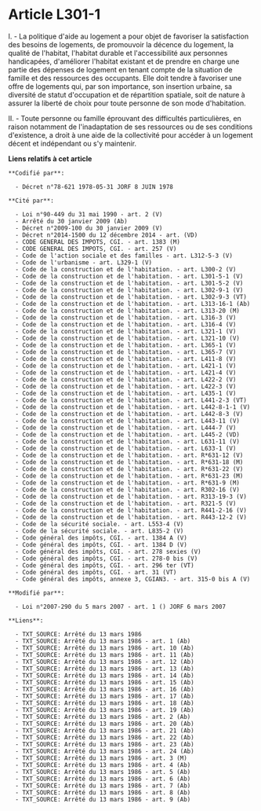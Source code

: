 # Article L301-1

I. - La politique d'aide au logement a pour objet de favoriser la satisfaction des besoins de logements, de promouvoir la
décence du logement, la qualité de l'habitat, l'habitat durable et l'accessibilité aux personnes handicapées, d'améliorer
l'habitat existant et de prendre en charge une partie des dépenses de logement en tenant compte de la situation de famille et
des ressources des occupants. Elle doit tendre à favoriser une offre de logements qui, par son importance, son insertion
urbaine, sa diversité de statut d'occupation et de répartition spatiale, soit de nature à assurer la liberté de choix pour
toute personne de son mode d'habitation.

II. - Toute personne ou famille éprouvant des difficultés particulières, en raison notamment de l'inadaptation de ses
ressources ou de ses conditions d'existence, a droit à une aide de la collectivité pour accéder à un logement décent et
indépendant ou s'y maintenir.

**Liens relatifs à cet article**

	**Codifié par**:

	  - Décret n°78-621 1978-05-31 JORF 8 JUIN 1978

	**Cité par**:

	  - Loi n°90-449 du 31 mai 1990 - art. 2 (V)
	  - Arrêté du 30 janvier 2009 (Ab)
	  - Décret n°2009-100 du 30 janvier 2009 (V)
	  - Décret n°2014-1500 du 12 décembre 2014 - art. (VD)
	  - CODE GENERAL DES IMPOTS, CGI. - art. 1383 (M)
	  - CODE GENERAL DES IMPOTS, CGI. - art. 257 (V)
	  - Code de l'action sociale et des familles - art. L312-5-3 (V)
	  - Code de l'urbanisme - art. L329-1 (V)
	  - Code de la construction et de l'habitation. - art. L300-2 (V)
	  - Code de la construction et de l'habitation. - art. L301-5-1 (V)
	  - Code de la construction et de l'habitation. - art. L301-5-2 (V)
	  - Code de la construction et de l'habitation. - art. L302-9-1 (V)
	  - Code de la construction et de l'habitation. - art. L302-9-3 (VT)
	  - Code de la construction et de l'habitation. - art. L313-16-1 (Ab)
	  - Code de la construction et de l'habitation. - art. L313-20 (M)
	  - Code de la construction et de l'habitation. - art. L316-3 (V)
	  - Code de la construction et de l'habitation. - art. L316-4 (V)
	  - Code de la construction et de l'habitation. - art. L321-1 (V)
	  - Code de la construction et de l'habitation. - art. L321-10 (V)
	  - Code de la construction et de l'habitation. - art. L365-1 (V)
	  - Code de la construction et de l'habitation. - art. L365-7 (V)
	  - Code de la construction et de l'habitation. - art. L411-8 (V)
	  - Code de la construction et de l'habitation. - art. L421-1 (V)
	  - Code de la construction et de l'habitation. - art. L421-4 (V)
	  - Code de la construction et de l'habitation. - art. L422-2 (V)
	  - Code de la construction et de l'habitation. - art. L422-3 (V)
	  - Code de la construction et de l'habitation. - art. L435-1 (V)
	  - Code de la construction et de l'habitation. - art. L441-2-3 (VT)
	  - Code de la construction et de l'habitation. - art. L442-8-1-1 (V)
	  - Code de la construction et de l'habitation. - art. L442-8-3 (V)
	  - Code de la construction et de l'habitation. - art. L443-11 (V)
	  - Code de la construction et de l'habitation. - art. L444-7 (V)
	  - Code de la construction et de l'habitation. - art. L445-2 (VD)
	  - Code de la construction et de l'habitation. - art. L631-11 (V)
	  - Code de la construction et de l'habitation. - art. L633-1 (V)
	  - Code de la construction et de l'habitation. - art. R*631-12 (V)
	  - Code de la construction et de l'habitation. - art. R*631-18 (M)
	  - Code de la construction et de l'habitation. - art. R*631-22 (V)
	  - Code de la construction et de l'habitation. - art. R*631-23 (M)
	  - Code de la construction et de l'habitation. - art. R*631-9 (M)
	  - Code de la construction et de l'habitation. - art. R302-16 (V)
	  - Code de la construction et de l'habitation. - art. R313-19-3 (V)
	  - Code de la construction et de l'habitation. - art. R321-5 (V)
	  - Code de la construction et de l'habitation. - art. R441-2-16 (V)
	  - Code de la construction et de l'habitation. - art. R443-12-2 (V)
	  - Code de la sécurité sociale. - art. L553-4 (V)
	  - Code de la sécurité sociale. - art. L835-2 (V)
	  - Code général des impôts, CGI. - art. 1384 A (V)
	  - Code général des impôts, CGI. - art. 1384 D (V)
	  - Code général des impôts, CGI. - art. 278 sexies (V)
	  - Code général des impôts, CGI. - art. 278-0 bis (V)
	  - Code général des impôts, CGI. - art. 296 ter (VT)
	  - Code général des impôts, CGI. - art. 31 (VT)
	  - Code général des impôts, annexe 3, CGIAN3. - art. 315-0 bis A (V)

	**Modifié par**:

	  - Loi n°2007-290 du 5 mars 2007 - art. 1 () JORF 6 mars 2007

	**Liens**:

	  - TXT_SOURCE: Arrêté du 13 mars 1986
	  - TXT_SOURCE: Arrêté du 13 mars 1986 - art. 1 (Ab)
	  - TXT_SOURCE: Arrêté du 13 mars 1986 - art. 10 (Ab)
	  - TXT_SOURCE: Arrêté du 13 mars 1986 - art. 11 (Ab)
	  - TXT_SOURCE: Arrêté du 13 mars 1986 - art. 12 (Ab)
	  - TXT_SOURCE: Arrêté du 13 mars 1986 - art. 13 (Ab)
	  - TXT_SOURCE: Arrêté du 13 mars 1986 - art. 14 (Ab)
	  - TXT_SOURCE: Arrêté du 13 mars 1986 - art. 15 (Ab)
	  - TXT_SOURCE: Arrêté du 13 mars 1986 - art. 16 (Ab)
	  - TXT_SOURCE: Arrêté du 13 mars 1986 - art. 17 (Ab)
	  - TXT_SOURCE: Arrêté du 13 mars 1986 - art. 18 (Ab)
	  - TXT_SOURCE: Arrêté du 13 mars 1986 - art. 19 (Ab)
	  - TXT_SOURCE: Arrêté du 13 mars 1986 - art. 2 (Ab)
	  - TXT_SOURCE: Arrêté du 13 mars 1986 - art. 20 (Ab)
	  - TXT_SOURCE: Arrêté du 13 mars 1986 - art. 21 (Ab)
	  - TXT_SOURCE: Arrêté du 13 mars 1986 - art. 22 (Ab)
	  - TXT_SOURCE: Arrêté du 13 mars 1986 - art. 23 (Ab)
	  - TXT_SOURCE: Arrêté du 13 mars 1986 - art. 24 (Ab)
	  - TXT_SOURCE: Arrêté du 13 mars 1986 - art. 3 (M)
	  - TXT_SOURCE: Arrêté du 13 mars 1986 - art. 4 (Ab)
	  - TXT_SOURCE: Arrêté du 13 mars 1986 - art. 5 (Ab)
	  - TXT_SOURCE: Arrêté du 13 mars 1986 - art. 6 (Ab)
	  - TXT_SOURCE: Arrêté du 13 mars 1986 - art. 7 (Ab)
	  - TXT_SOURCE: Arrêté du 13 mars 1986 - art. 8 (Ab)
	  - TXT_SOURCE: Arrêté du 13 mars 1986 - art. 9 (Ab)
